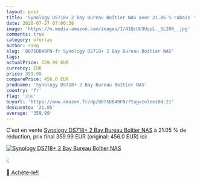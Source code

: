 ```yaml
---
layout: post
title: 'Synology DS718+ 2 Bay Bureau Boîtier NAS avec 21.05 % rabais '
date: 2020-07-27 07:00:38
image: 'https://m.media-amazon.com/images/I/41QcUU3UqpL._SL200_.jpg'
comments: true
category: ofertas
author: ring
slug: 'B075DB49FN-fr Synology DS718+ 2 Bay Bureau Boîtier NAS'
tags: 
actualPrice: 359.99 EUR
currency: EUR
price: 359.99
comparePrice: 456.0 EUR
prodname: 'Synology DS718+ 2 Bay Bureau Boîtier NAS'
country: 'fr'
flag: '🇫🇷'
buyurl: 'https://www.amazon.fr/dp/B075DB49FN/?tag=tolees0d-21'
descuento: '21.05'
average: '359.99'
---
```


C'est en vente [Synology DS718+ 2 Bay Bureau Boîtier NAS](https://www.amazon.fr/dp/B075DB49FN/?tag=tolees0d-21)  à  21.05 % de réduction, prix final  359.99 EUR (original: 456.0 EUR) ici:

[![Synology DS718+ 2 Bay Bureau Boîtier NAS](https://m.media-amazon.com/images/I/41QcUU3UqpL._SL200_.jpg)](https://www.amazon.fr/dp/B075DB49FN/?tag=tolees0d-21)

ℹ️:


[🛒 Achète-le!!](https://www.amazon.fr/dp/B075DB49FN/?tag=tolees0d-21)
